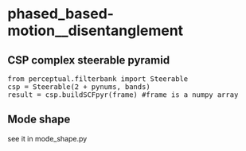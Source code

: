# phased_based-motion__disentanglement

## CSP  complex steerable pyramid
<pre>
from perceptual.filterbank import Steerable
csp = Steerable(2 + pynums, bands)
result = csp.buildSCFpyr(frame) #frame is a numpy array
</pre>
## Mode shape
see it in mode_shape.py



 
